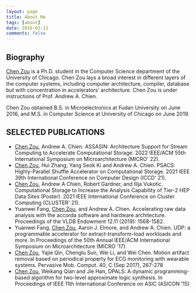 ```yaml
---
layout: page
title: About Me
tags: [about]
date: 2016-03-21
comments: false
---
```


## Biography

[Chen Zou](../assets/pdf/ChenZou_CV.pdf) is a Ph.D. student in the Computer Science department of the University of Chicago. Chen Zou lays a broad interest in different layers of the computer systems, including computer architecture, compiler, database but with concentration in accelerators’ architecture. Chen Zou is under instructions of Prof. Andrew A. Chien.

Chen Zou obtained B.S. in Microelectronics at Fudan University on June 2016,
and M.S. in Computer Science at University of Chicago on June 2019.

## SELECTED PUBLICATIONS
- [Chen Zou](../assets/pdf/assasin.pdf), Andrew A. Chien. ASSASIN: Architecture Support for Stream Computing to Accelerate Computational Storage. 2022 IEEE/ACM 55th International Symposium on Microarchitecture (MICRO' 22).
- [Chen](../assets/pdf/PSACS.pdf)[ ](../assets/pdf/PSACSSlides.pdf)[Zou](https://youtu.be/maplnpVfoys), Hui Zhang, Yang Seok Ki and Andrew A. Chien. PSACS: Highly-Parallel Shuffle Accelerator on Computational Storage. 2021 IEEE 39th International Conference on Computer Design (ICCD' 21).
- [Chen](../assets/pdf/HEPPoster.pdf)[ ](../assets/pdf/HEPExtended.pdf)[Zou](../assets/pdf/HEPAbstract.pdf), Andrew A Chien, Robert Gardner, and Ilija Vukotic. Computational Storage to Increase the Analysis Capability of Tier-2 HEP Data Sites (Poster). 2021 IEEE International Conference on Cluster Computing (CLUSTER' 21).
- Yuanwei Fang, [Chen Zou](http://www.vldb.org/pvldb/vol12/p1568-fang.pdf), and Andrew A. Chien. Accelerating raw data analysis with the accorda software and hardware architecture. Proceedings of the VLDB Endowment 12.11 (2019): 1568-1582.
- Yuanwei Fang, [Chen Zou](https://dl.acm.org/doi/10.1145/3123939.3123983), Aaron J. Elmore, and Andrew A. Chien. UDP: a programmable accelerator for extract-transform-load workloads and more. In Proceedings of the 50th Annual IEEE/ACM International Symposium on Microarchitecture (MICRO '17).
- [Chen Zou](https://www.sciencedirect.com/science/article/abs/pii/S1574119217303395), Yajie Qin, Chenglu Sun, Wei Li, and Wei Chen. Motion artifact removal based on periodical property for ECG monitoring with wearable systems. Pervasive Mob. Comput. 40, C (Sep 2017), 267-278
- [Chen Zou](https://ieeexplore.ieee.org/document/7516961), Weikang Qian and Jie Han, DPALS: A dynamic programming-based algorithm for two-level approximate logic synthesis. In Proceedings of IEEE 11th International Conference on ASIC (ASICON ‘15)
